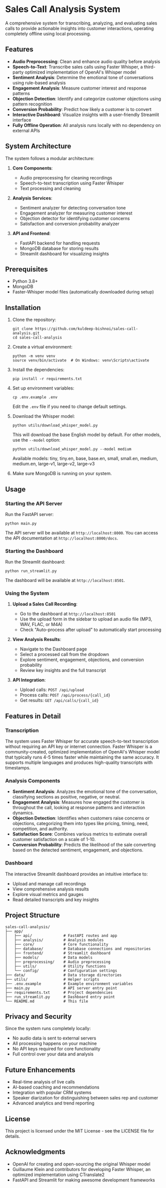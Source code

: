 # Sales Call Analysis System

A comprehensive system for transcribing, analyzing, and evaluating sales calls to provide actionable insights into customer interactions, operating completely offline using local processing.

## Features

- **Audio Preprocessing**: Clean and enhance audio quality before analysis
- **Speech-to-Text**: Transcribe sales calls using Faster Whisper, a third-party optimized implementation of OpenAI's Whisper model
- **Sentiment Analysis**: Determine the emotional tone of conversations using rule-based analysis
- **Engagement Analysis**: Measure customer interest and response patterns
- **Objection Detection**: Identify and categorize customer objections using pattern recognition
- **Conversion Probability**: Predict how likely a customer is to convert
- **Interactive Dashboard**: Visualize insights with a user-friendly Streamlit interface
- **Fully Offline Operation**: All analysis runs locally with no dependency on external APIs

## System Architecture

The system follows a modular architecture:

1. **Core Components**:
   - Audio preprocessing for cleaning recordings
   - Speech-to-text transcription using Faster Whisper
   - Text processing and cleaning

2. **Analysis Services**:
   - Sentiment analyzer for detecting conversation tone
   - Engagement analyzer for measuring customer interest
   - Objection detector for identifying customer concerns
   - Satisfaction and conversion probability analyzer

3. **API and Frontend**:
   - FastAPI backend for handling requests
   - MongoDB database for storing results
   - Streamlit dashboard for visualizing insights

## Prerequisites

- Python 3.8+
- MongoDB
- Faster-Whisper model files (automatically downloaded during setup)

## Installation

1. Clone the repository:
   ```
   git clone https://github.com/kuldeep-bishnoi/sales-call-analysis.git
   cd sales-call-analysis
   ```

2. Create a virtual environment:
   ```
   python -m venv venv
   source venv/bin/activate  # On Windows: venv\Scripts\activate
   ```

3. Install the dependencies:
   ```
   pip install -r requirements.txt
   ```

4. Set up environment variables:
   ```
   cp .env.example .env
   ```
   Edit the `.env` file if you need to change default settings.

5. Download the Whisper model:
   ```
   python utils/download_whisper_model.py
   ```
   This will download the base English model by default. For other models, use the `--model` option:
   ```
   python utils/download_whisper_model.py --model medium
   ```
   Available models: tiny, tiny.en, base, base.en, small, small.en, medium, medium.en, large-v1, large-v2, large-v3

6. Make sure MongoDB is running on your system.

## Usage

### Starting the API Server

Run the FastAPI server:

```
python main.py
```

The API server will be available at `http://localhost:8000`. You can access the API documentation at `http://localhost:8000/docs`.

### Starting the Dashboard

Run the Streamlit dashboard:

```
python run_streamlit.py
```

The dashboard will be available at `http://localhost:8501`.

### Using the System

1. **Upload a Sales Call Recording**:
   - Go to the dashboard at `http://localhost:8501`
   - Use the upload form in the sidebar to upload an audio file (MP3, WAV, FLAC, or M4A)
   - Check "Auto-process after upload" to automatically start processing

2. **View Analysis Results**:
   - Navigate to the Dashboard page
   - Select a processed call from the dropdown
   - Explore sentiment, engagement, objections, and conversion probability
   - Review key insights and the full transcript

3. **API Integration**:
   - Upload calls: `POST /api/upload`
   - Process calls: `POST /api/process/{call_id}`
   - Get results: `GET /api/calls/{call_id}`

## Features in Detail

### Transcription
The system uses Faster Whisper for accurate speech-to-text transcription without requiring an API key or internet connection. Faster Whisper is a community-created, optimized implementation of OpenAI's Whisper model that typically runs 4-5 times faster while maintaining the same accuracy. It supports multiple languages and produces high-quality transcripts with timestamps.

### Analysis Components

- **Sentiment Analysis**: Analyzes the emotional tone of the conversation, classifying sections as positive, negative, or neutral.
- **Engagement Analysis**: Measures how engaged the customer is throughout the call, looking at response patterns and interaction dynamics.
- **Objection Detection**: Identifies when customers raise concerns or objections, categorizing them into types like pricing, timing, need, competition, and authority.
- **Satisfaction Score**: Combines various metrics to estimate overall customer satisfaction on a scale of 1-10.
- **Conversion Probability**: Predicts the likelihood of the sale converting based on the detected sentiment, engagement, and objections.

### Dashboard
The interactive Streamlit dashboard provides an intuitive interface to:
- Upload and manage call recordings
- View comprehensive analysis results
- Explore visual metrics and gauges
- Read detailed transcripts and key insights

## Project Structure

```
sales-call-analysis/
├── app/
│   ├── api/              # FastAPI routes and app
│   ├── analysis/         # Analysis modules
│   ├── core/             # Core functionality
│   ├── database/         # Database connections and repositories
│   ├── frontend/         # Streamlit dashboard
│   ├── models/           # Data models
│   ├── preprocessing/    # Audio preprocessing
│   ├── utils/            # Utility functions
│   └── config/           # Configuration settings
├── data/                 # Data storage directories
├── utils/                # Helper scripts
├── .env.example          # Example environment variables
├── main.py               # API server entry point
├── requirements.txt      # Project dependencies
├── run_streamlit.py      # Dashboard entry point
└── README.md             # This file
```

## Privacy and Security

Since the system runs completely locally:
- No audio data is sent to external servers
- All processing happens on your machine
- No API keys required for core functionality
- Full control over your data and analysis

## Future Enhancements

- Real-time analysis of live calls
- AI-based coaching and recommendations
- Integration with popular CRM systems
- Speaker diarization for distinguishing between sales rep and customer
- Advanced analytics and trend reporting

## License

This project is licensed under the MIT License - see the LICENSE file for details.

## Acknowledgments

- OpenAI for creating and open-sourcing the original Whisper model
- Guillaume Klein and contributors for developing Faster Whisper, an optimized implementation using CTranslate2
- FastAPI and Streamlit for making awesome development frameworks
